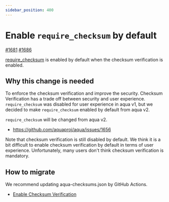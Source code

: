 ```yaml
---
sidebar_position: 400
---
```


# Enable `require_checksum` by default

[#1681](https://github.com/aquaproj/aqua/issues/1681) [#1686](https://github.com/aquaproj/aqua/pull/1686) 

[require_checksum](/docs/reference/config/checksum) is enabled by default when the checksum verification is enabled.

## Why this change is needed

To enforce the checksum verification and improve the security.
Checksum Verification has a trade off between security and user experience.
`require_checksum` was disabled for user experience in aqua v1, but we decided to make `require_checksum` enabled by default from aqua v2.

`require_checksum` will be changed from aqua v2.

- https://github.com/aquaproj/aqua/issues/1656

Note that checksum verification is still disabled by default.
We think it is a bit difficult to enable checksum verification by default in terms of user experience.
Unfortunately, many users don't think checksum verification is mandatory.

## How to migrate

We recommend updating aqua-checksums.json by GitHub Actions.

- [Enable Checksum Verification](/docs/guides/checksum)
